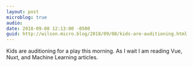 ```yaml
---
layout: post
microblog: true
audio: 
date: 2018-09-08 12:13:00 -0500
guid: http://wilson.micro.blog/2018/09/08/kids-are-auditioning.html
---
```

Kids are auditioning for a play this morning. As I wait I am reading Vue, Nuxt, and Machine Learning articles. 
